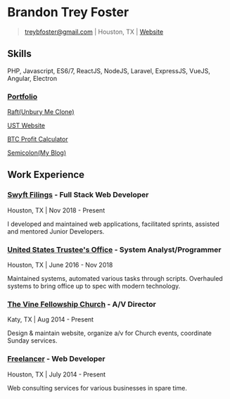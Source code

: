 # Brandon Trey Foster
> treybfoster@gmail.com | Houston, TX | [Website](https://treyfoster.com) 

## Skills
PHP, Javascript, ES6/7, ReactJS, NodeJS, Laravel, ExpressJS, VueJS, Angular, Electron

### [Portfolio](https://www.treyfoster.com/#/projects)

[Raft(Unbury Me Clone)](https://raft.treyfoster.com/)

[UST Website](https://www.ch13hou.com/)

[BTC Profit Calculator](https://btcprofitcalc.treyfoster.com/)

[Semicolon(My Blog)](https://semicolon.treyfoster.com/)

## Work Experience

### [Swyft Filings](https://www.swyftfilings.com/) - Full Stack Web Developer

Houston, TX | Nov 2018 - Present

I developed and maintained web applications, facilitated sprints, assisted and mentored Junior Developers. 

### [United States Trustee's Office](https://www.ch13hou.com/) - System Analyst/Programmer

Houston, TX | June 2016 - Nov 2018

Maintained systems, automated various tasks through scripts. Overhauled systems to bring office up to spec with modern technology.

### [The Vine Fellowship Church](https://www.vinefellowship.org/) - A/V Director

Katy, TX | Aug 2014 - Present

Design & maintain website, organize a/v for Church events, coordinate Sunday services.

### [Freelancer](https://treyfoster.com) - Web Developer

Houston, TX | July 2014 - Present

Web consulting services for various businesses in spare time.
